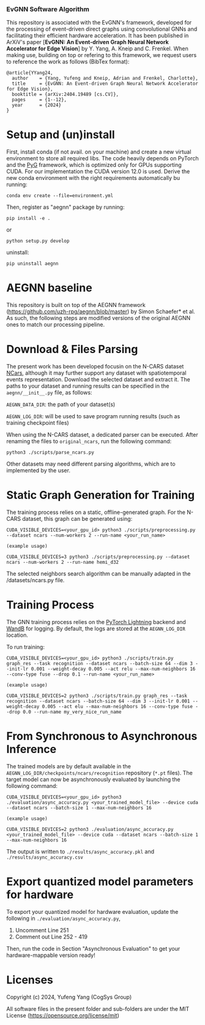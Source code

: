 ### EvGNN Software Algorithm ###
This repository is associated with the EvGNN's framework, developed for the processing of event-driven direct graphs using convolutional GNNs and facilitating their efficient hardware acceleration. It has been published in ArXiV's paper [**EvGNN: An Event-driven Graph Neural Network Accelerator for Edge Vision**] by Y. Yang, A. Kneip and C. Frenkel. When making use, building on top or refering to this framework, we request users to reference the work as follows (BibTex format):

```
@article{YYang24,
  author    = {Yang, Yufeng and Kneip, Adrian and Frenkel, Charlotte},
  title     = {EvGNN: An Event-driven Graph Neural Network Accelerator for Edge Vision},
  booktitle = {arXiv:2404.19489 [cs.CV]},
  pages     = {1--12},
  year      = {2024}
}
```
# Setup and (un)install
First, install conda (if not avail. on your machine) and create a new virtual environment to store all required libs. The code heavily depends on PyTorch and the [PyG](https://github.com/pyg-team/pytorch_geometric) framework, which is optimized only for GPUs supporting CUDA. For our implementation the CUDA version 12.0 is used. Derive the new conda environment with the right requirements automatically bu running:
```
conda env create --file=environment.yml
```
Then, register as "aegnn" package by running:

```
pip install -e .
```
or
```
python setup.py develop
```

uninstall:
```
pip uninstall aegnn
```

# AEGNN baseline
This repository is built on top of the AEGNN framework (https://github.com/uzh-rpg/aegnn/blob/master) by Simon Schaefer* et al. As such, the following steps are modified versions of the original AEGNN ones to match our processing pipeline.

# Download & Files Parsing
The present work has been developed focusin on the N-CARS dataset [NCars](http://www.prophesee.ai/dataset-n-cars/), although it may further support any dataset with spatiotemporal events representation. Download the selected dataset and extract it. The paths to your dataset and running results can be specified in the `aegnn/__init__.py` file, as follows:

`AEGNN_DATA_DIR`: the path of your dataset(s)

`AEGNN_LOG_DIR`: will be used to save program running results (such as training checkpoint files)

When using the N-CARS dataset, a dedicated parser can be executed. After renaming the files to `original_ncars`, run the following command:

```
python3 ./scripts/parse_ncars.py
```

Other datasets may need different parsing algorithms, which are to implemented by the user.

# Static Graph Generation for Training
The training process relies on a static, offline-generated graph. For the N-CARS dataset, this graph can be generated using:

```
CUDA_VISIBLE_DEVICES=<your_gpu_id> python3 ./scripts/preprocessing.py --dataset ncars --num-workers 2 --run-name <your_run_name>

(example usage)

CUDA_VISIBLE_DEVICES=3 python3 ./scripts/preprocessing.py --dataset ncars --num-workers 2 --run-name hemi_d32
```

The selected neighbors search algorithm can be manually adapted in the /datasets/ncars.py file.

# Training Process
The GNN training process relies on the [PyTorch Lightning](https://www.pytorchlightning.ai/) backend and [WandB](https://wandb.ai/) for logging. By default, the logs are stored at the `AEGNN_LOG_DIR` location.

To run training:
```
CUDA_VISIBLE_DEVICES=<your_gpu_id> python3 ./scripts/train.py graph_res --task recognition --dataset ncars --batch-size 64 --dim 3 --init-lr 0.001 --weight-decay 0.005 --act relu --max-num-neighbors 16 --conv-type fuse --drop 0.1 --run-name <your_run_name>

(example usage)

CUDA_VISIBLE_DEVICES=2 python3 ./scripts/train.py graph_res --task recognition --dataset ncars --batch-size 64 --dim 3 --init-lr 0.001 --weight-decay 0.005 --act elu --max-num-neighbors 16 --conv-type fuse --drop 0.0 --run-name my_very_nice_run_name
```

# From Synchronous to Asynchronous Inference
The trained models are by default available in the `AEGNN_LOG_DIR/checkpoints/ncars/recognition` repository (`*.pt` files). The target model can now be asynchronously evaluated by launching the following command:

```
CUDA_VISIBLE_DEVICES=<your_gpu_id> python3 ./evaluation/async_accuracy.py <your_trained_model_file> --device cuda --dataset ncars --batch-size 1 --max-num-neighbors 16

(example usage)

CUDA_VISIBLE_DEVICES=2 python3 ./evaluation/async_accuracy.py <your_trained_model_file> --device cuda --dataset ncars --batch-size 1 --max-num-neighbors 16
```

The output is written to `./results/async_accuracy.pkl` and `./results/async_accuracy.csv`

# Export quantized model parameters for hardware

To export your quantized model for hardware evaluation, update the following in `./evaluation/async_accuracy.py`,

1. Uncomment Line 251
2. Comment out Line 252 - 419

Then, run the code in Section "Asynchronous Evaluation" to get your hardware-mappable version ready!

# Licenses
Copyright (c) 2024, Yufeng Yang (CogSys Group)

All software files in the present folder and sub-folders are under the MIT License (https://opensource.org/license/mit)

